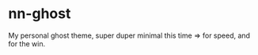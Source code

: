 nn-ghost
========

My personal ghost theme, super duper minimal this time => for speed, and for the win.
